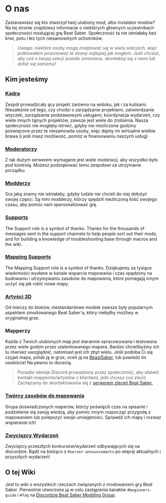 # O nas
Zastanawiasz się kto stworzył twój ulubiony mod, albo instalator modów? Na tej stronie znajdziesz informacje o niektórych głównych uczestnikach społeczności modującej grę Beat Saber. Społeczność ta nie istniałaby bez krwi, potu i łez tych niesamowitych ochotników.

> *Uwaga: niektóre osoby mogą znajdować się w wielu sekcjach, więc próbowałem posortować te strony najlepiej jak mogłem. Jeśli chcesz, aby coś o twojej sekcji zostało zmienione, skontaktuj się z nami lub dołóż się samemu!*

## Kim jesteśmy
### [Kadra](./staff.md)
Zespół prowadzcały ący projekt zarówno na widoku, jak i za kulisami. Niezależnie od tego, czy chodzi o zarządzanie projektami, zatwierdzanie wtyczek, zarządzanie podstawowymi usługami, koordynacja wydarzeń, czy wiele innych tajnych projektów, zawsze jest wiele do zrobienia. Nasza społeczność nie mogłaby istnieć, gdyby nie niezliczone godziny poświęcone przez te niesamowite osoby, więc dajmy im wirtualne wielkie brawa (i jeśli masz możliwość, pomóż w finansowaniu naszych usług)

### [Moderatorzy](./moderators.md)
Z tak dużym serwerem wymagane jest wiele moderacji, aby wszystko było pod kontrolą. Możesz podziękować temu zespołowi za utrzymanie porządku.

### [Modderzy](./modders.md)
Gra jaką znamy nie istniałaby, gdyby ludzie nie chcieli do niej dołożyć swojej części. Są nimi modderzy, którzy spędzili niezliczoną ilość swojego czasu, aby pomóc nam spersonalizować grę.

### [Supports](./supports.md)
The Support role is a symbol of thanks. Thanks for the thousands of messages sent in the support channels to help people sort out their mods, and for building a knowledge of troubleshooting base through macros and the wiki.

### [Mapping Supports](./mapping-supports.md)
The Mapping Support role is a symbol of thanks. Dziękujemy za tysiące wiadomości wysłane w kanale wsparcia mapowania i czas spędzony na budowaniu i utrzymywaniu zasobów do mapowania, które pomagają innym uczyć się jak robić nowe mapy.

### [Artyści 3D](./3d-artists.md)
Od mieczy do bloków, niestandardowe modele zawsze były popularnym aspektem zmodowanego Beat Saber'a, który niebyłby możliwy w oryginalnej grze.

### Mapperzy
Każda z Twoich ulubionych map jest starannie opracowywana i testowana przez wiele godzin przez utalentowanego mapera. Bardzo chcielibyśmy ich tu również uwzględnić, natomiast jest ich zbyt wielu. Jeśli podoba Ci się czyjaś mapa, polub ją w grze, oceń ją na [BeastSaber](https://bsaber.com), lub powiedz im osobiście! Na pewno to docenią.

> Ponadto istnieje Discord prowadzony przez społeczność, aby ułatwić kontakt mapperów/artystów z klientami, jeśli chcesz coś zlecić. Zachęcamy do skontaktowania się z [serwerem zleceń Beat Saber.](https://discord.gg/4RbcH5G)

### [Twórcy zasobów do mapowania](/mapping/mapping-credits.md)
Grupa doświadczonych maperów, którzy poświęcili czas na spisanie i podzielenie się swoją wiedzą, aby pomóc innym rozpocząć przygodę z mapowaniem lub polepszyć swoje umiejętności. Sprawdź ich mapy i rozważ wspieranie ich!

### [Zwycięzcy Wydarzeń](./event-winner.md)
Zwycięzcy przeszłych konkursów/wydarzeń odbywających się na discordzie. Bądź na bieżąco z `#server-announcements` po więcej aktualnych i przyszłych wydarzeń!

## O tej Wiki

Jest to wiki o wszystkich rzeczach związanych z modowaniem gry Beat Saber. Pierwotnie utworzono ją w celu zastąpienia kanałów `#beginners-guide` i `#faq` na [Discordzie Beat Saber Modding Group](https://discord.gg/beatsabermods).
